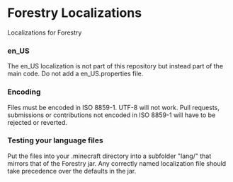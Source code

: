 Forestry Localizations
======================

Localizations for Forestry

### en_US

The en_US localization is not part of this repository but instead part of the main code. Do not add a en_US.properties file.

### Encoding

Files must be encoded in ISO 8859-1. UTF-8 will not work. Pull requests, submissions or contributions not encoded in ISO 8859-1 will have to be rejected or reverted.

### Testing your language files

Put the files into your .minecraft directory into a subfolder "lang/" that mirrors that of the Forestry jar. Any correctly named localization file should take precedence over the defaults in the jar.
